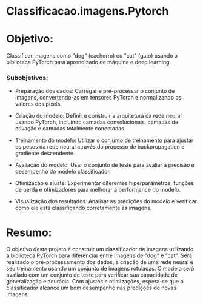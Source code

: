# Classificacao.imagens.Pytorch

# Objetivo:

Classificar imagens como "dog" (cachorro) ou "cat" (gato) usando a biblioteca PyTorch para aprendizado de máquina e deep learning.

### Subobjetivos:

- Preparação dos dados: Carregar e pré-processar o conjunto de imagens, convertendo-as em tensores PyTorch e normalizando os valores dos pixels.

- Criação do modelo: Definir e construir a arquitetura da rede neural usando PyTorch, incluindo camadas convolucionais, camadas de ativação e camadas totalmente conectadas.

- Treinamento do modelo: Utilizar o conjunto de treinamento para ajustar os pesos da rede neural através do processo de backpropagation e gradiente descendente.

- Avaliação do modelo: Usar o conjunto de teste para avaliar a precisão e desempenho do modelo classificador.

- Otimização e ajuste: Experimentar diferentes hiperparâmetros, funções de perda e otimizadores para melhorar a performance do modelo.

- Visualização dos resultados: Analisar as predições do modelo e verificar como ele está classificando corretamente as imagens.

# Resumo:

O objetivo deste projeto é construir um classificador de imagens utilizando a biblioteca PyTorch para diferenciar entre imagens de "dog" e "cat". Será realizado o pré-processamento dos dados, a criação de uma rede neural e seu treinamento usando um conjunto de imagens rotuladas. O modelo será avaliado com um conjunto de teste para verificar sua capacidade de generalização e acurácia. Com ajustes e otimizações, espera-se que o classificador alcance um bom desempenho nas predições de novas imagens.

